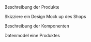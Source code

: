 Beschreibung der Produkte

Skizziere ein Design Mock up des Shops

Beschreibung der Komponenten

Datenmodel eine Produktes

